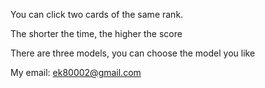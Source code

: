 You can click two cards of the same rank.

The shorter the time, the higher the score

There are three models, you can choose the model you like

My email: ek80002@gmail.com
